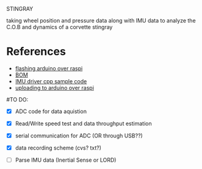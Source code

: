 STINGRAY

taking wheel position and pressure data along with IMU data to analyze the C.O.B and dynamics of a corvette stingray

# References


- [flashing arduino over raspi](https://siytek.com/arduino-cli-raspberry-pi/#Configure-Arduino)
- [BOM](https://docs.google.com/spreadsheets/d/15MNyfEw0GuSBbplbCHpf8V5PrWQOQE57q0T67NCtYUg/edit?usp=sharing)
- [IMU driver cpp sample code](https://github.com/ZFDD96/BWT61CL/blob/master/Sample%20Code.zip)
- [uploading to arduino over raspi](https://github.com/guysoft/OctoPi/issues/23)

#TO DO:

- [x] ADC code for data aquistion
- [x] Read/Write speed test and data throughput estimation
- [X] serial communication for ADC (OR through USB??)
- [x] data recording scheme (cvs? txt?)
- [ ] Parse IMU data (Inertial Sense or LORD)

